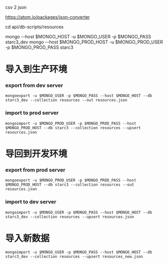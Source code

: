 csv 2 json

https://atom.io/packages/json-converter

cd api/db-scripts/resources

mongo --host $MONGO_HOST -u $MONGO_USER -p $MONGO_PASS starc3_dev
mongo --host $MONGO_PROD_HOST -u $MONGO_PROD_USER -p $MONGO_PROD_PASS starc3

# 导入到生产环境

### export from dev server

    mongoexport -u $MONGO_USER -p $MONGO_PASS --host $MONGO_HOST --db starc3_dev --collection resources --out resources.json

### import to prod server

    mongoimport -u $MONGO_PROD_USER -p $MONGO_PROD_PASS --host $MONGO_PROD_HOST --db starc3 --collection resources --upsert resources.json

# 导回到开发环境

### export from prod server

    mongoexport -u $MONGO_PROD_USER -p $MONGO_PROD_PASS --host $MONGO_PROD_HOST --db starc3 --collection resources --out resources.json

### import to dev server

    mongoimport -u $MONGO_USER -p $MONGO_PASS --host $MONGO_HOST --db starc3_dev --collection resources --upsert resources.json

# 导入新数据

    mongoimport -u $MONGO_USER -p $MONGO_PASS --host $MONGO_HOST --db starc3_dev --collection resources --upsert resources_new.json
